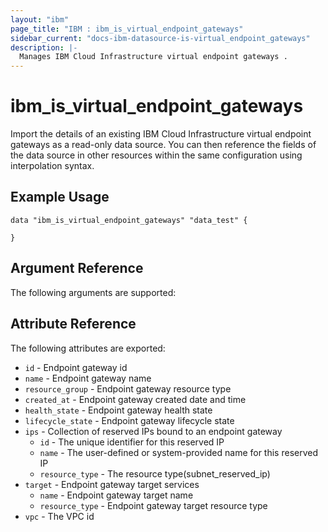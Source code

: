 ```yaml
---
layout: "ibm"
page_title: "IBM : ibm_is_virtual_endpoint_gateways"
sidebar_current: "docs-ibm-datasource-is-virtual_endpoint_gateways"
description: |-
  Manages IBM Cloud Infrastructure virtual endpoint gateways .
---
```


# ibm_is_virtual_endpoint_gateways

Import the details of an existing IBM Cloud Infrastructure virtual endpoint gateways  as a read-only data source. You can then reference the fields of the data source in other resources within the same configuration using interpolation syntax.

## Example Usage

```hcl
data "ibm_is_virtual_endpoint_gateways" "data_test" {    
    
}
```

## Argument Reference

The following arguments are supported:




## Attribute Reference

The following attributes are exported:

- `id` - Endpoint gateway id
- `name` -  Endpoint gateway name
- `resource_group` - Endpoint gateway resource type
- `created_at` - Endpoint gateway created date and time
- `health_state` - Endpoint gateway health state
- `lifecycle_state` - Endpoint gateway lifecycle state
- `ips` -  Collection of reserved IPs bound to an endpoint gateway
    - `id` - The unique identifier for this reserved IP
    - `name` - The user-defined or system-provided name for this reserved IP
    - `resource_type` - The resource type(subnet_reserved_ip)
- `target` -  Endpoint gateway target services
    - `name` - Endpoint gateway target  name
    - `resource_type` - Endpoint gateway  target resource type    
- `vpc` -  The VPC id   